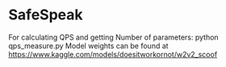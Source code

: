 # SafeSpeak
For calculating QPS and getting Number of parameters:
python qps_measure.py
Model weights can be found at https://www.kaggle.com/models/doesitworkornot/w2v2_scoof
